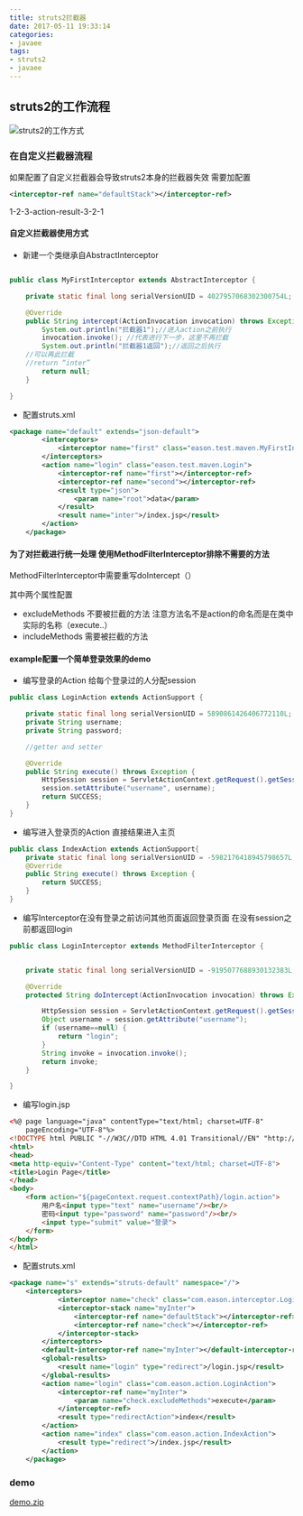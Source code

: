 ```yaml
---
title: struts2拦截器
date: 2017-05-11 19:33:14
categories:
- javaee
tags:
- struts2
- javaee
---
```

## struts2的工作流程

![struts2的工作方式](http://omy391n59.bkt.clouddn.com/image/struts2/Struts2-Architecture_%E6%96%B0%E7%89%88%E6%9C%AC.png)
<!-- more -->
### 在自定义拦截器流程
如果配置了自定义拦截器会导致struts2本身的拦截器失效 需要加配置
```xml
<interceptor-ref name="defaultStack"></interceptor-ref>
```
1-2-3-action-result-3-2-1
#### 自定义拦截器使用方式
* 新建一个类继承自AbstractInterceptor

```java

public class MyFirstInterceptor extends AbstractInterceptor {

	private static final long serialVersionUID = 4027957068302300754L;

	@Override
	public String intercept(ActionInvocation invocation) throws Exception {
		System.out.println("拦截器1");//进入action之前执行
		invocation.invoke(); //代表进行下一步，这里不再拦截
		System.out.println("拦截器1返回");//返回之后执行
    //可以再此拦截
    //return “inter”
		return null;
	}

}
```

* 配置struts.xml

```xml
<package name="default" extends="json-default">
		<interceptors>
			<interceptor name="first" class="eason.test.maven.MyFirstInterceptor"></interceptor>
		</interceptors>
		<action name="login" class="eason.test.maven.Login">
			<interceptor-ref name="first"></interceptor-ref>
			<interceptor-ref name="second"></interceptor-ref>
			<result type="json">
				<param name="root">data</param>
			</result>
			<result name="inter">/index.jsp</result>
		</action>
	</package>
```
#### 为了对拦截进行统一处理 使用MethodFilterInterceptor排除不需要的方法

MethodFilterInterceptor中需要重写doIntercept（）

其中两个属性配置
* excludeMethods 不要被拦截的方法 注意方法名不是action的命名而是在类中实际的名称（execute..）
* includeMethods 需要被拦截的方法

#### example配置一个简单登录效果的demo
* 编写登录的Action	 给每个登录过的人分配session

```java
public class LoginAction extends ActionSupport {

	private static final long serialVersionUID = 5890861426406772110L;
	private String username;
	private String password;

	//getter and setter

	@Override
	public String execute() throws Exception {
		HttpSession session = ServletActionContext.getRequest().getSession();
		session.setAttribute("username", username);
		return SUCCESS;
	}
}
```
* 编写进入登录页的Action 直接结果进入主页

```java
public class IndexAction extends ActionSupport{
	private static final long serialVersionUID = -5982176418945798657L;
	@Override
	public String execute() throws Exception {
		return SUCCESS;
	}
}
```
* 编写Interceptor在没有登录之前访问其他页面返回登录页面 在没有session之前都返回login

```java
public class LoginInterceptor extends MethodFilterInterceptor {


	private static final long serialVersionUID = -9195077688930132383L;

	@Override
	protected String doIntercept(ActionInvocation invocation) throws Exception {

		HttpSession session = ServletActionContext.getRequest().getSession();
		Object username = session.getAttribute("username");
		if (username==null) {
			return "login";
		}
		String invoke = invocation.invoke();
		return invoke;
	}

}
```
* 编写login.jsp

```html
<%@ page language="java" contentType="text/html; charset=UTF-8"
    pageEncoding="UTF-8"%>
<!DOCTYPE html PUBLIC "-//W3C//DTD HTML 4.01 Transitional//EN" "http://www.w3.org/TR/html4/loose.dtd">
<html>
<head>
<meta http-equiv="Content-Type" content="text/html; charset=UTF-8">
<title>Login Page</title>
</head>
<body>
	<form action="${pageContext.request.contextPath}/login.action">
		用户名<input type="text" name="username"/><br/>
		密码<input type="password" name="password"/><br/>
		<input type="submit" value="登录">
	</form>
</body>
</html>
```
* 配置struts.xml

```xml
<package name="s" extends="struts-default" namespace="/">
	<interceptors>
			<interceptor name="check" class="com.eason.interceptor.LoginInterceptor" /> //注册自定义的interceptor
			<interceptor-stack name="myInter">																					//将struts2默认的defaultStack填入
				<interceptor-ref name="defaultStack"></interceptor-ref>
				<interceptor-ref name="check"></interceptor-ref>
			</interceptor-stack>
		</interceptors>
		<default-interceptor-ref name="myInter"></default-interceptor-ref>  //配置myInter为全局的拦截器
		<global-results>
			<result name="login" type="redirect">/login.jsp</result>     //统一处理结果 返回这个结果的都重定向为login.jsp
		</global-results>
		<action name="login" class="com.eason.action.LoginAction">
			<interceptor-ref name="myInter">
				<param name="check.excludeMethods">execute</param>     //排除不需要拦截的方法 注意此方法为类中的方法名
			</interceptor-ref>
			<result type="redirectAction">index</result>
		</action>
		<action name="index" class="com.eason.action.IndexAction">
			<result type="redirect">/index.jsp</result>
		</action>
	</package>
```
### demo
[demo.zip](http://omy391n59.bkt.clouddn.com/zip/struts2/demologin.rar)
